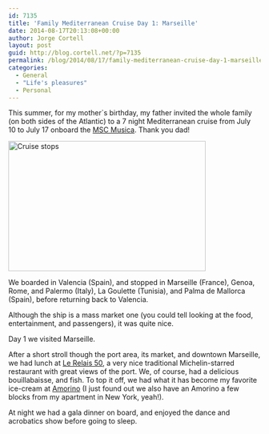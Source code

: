 ```yaml
---
id: 7135
title: 'Family Mediterranean Cruise Day 1: Marseille'
date: 2014-08-17T20:13:08+00:00
author: Jorge Cortell
layout: post
guid: http://blog.cortell.net/?p=7135
permalink: /blog/2014/08/17/family-mediterranean-cruise-day-1-marseille/
categories:
  - General
  - "Life's pleasures"
  - Personal
---
```

This summer, for my mother`s birthday, my father invited the whole family (on both sides of the Atlantic) to a 7 night Mediterranean cruise from July 10 to July 17 onboard the <a title="http://www.msccruisesusa.com/us_en/Ships/MSC-Musica.aspx" href="http://www.msccruisesusa.com/us_en/Ships/MSC-Musica.aspx" target="_blank">MSC Musica</a>. Thank you dad!

<img class="aligncenter" src="http://www.msccruisesusa.com/images/msc/iti/itin/YPHQ.jpg" alt="Cruise stops" width="394" height="260" />

We boarded in Valencia (Spain), and stopped in Marseille (France), Genoa, Rome, and Palermo (Italy), La Goulette (Tunisia), and Palma de Mallorca (Spain), before returning back to Valencia.

Although the ship is a mass market one (you could tell looking at the food, entertainment, and passengers), it was quite nice.

Day 1 we visited Marseille.

After a short stroll though the port area, its market, and downtown Marseille, we had lunch at <a title="http://www.hotel-residence-marseille.com/en/about-the-restaurant.html" href="http://www.hotel-residence-marseille.com/en/about-the-restaurant.html" target="_blank">Le Relais 50</a>, a very nice traditional Michelin-starred restaurant with great views of the port. We, of course, had a delicious bouillabaisse, and fish. To top it off, we had what it has become my favorite ice-cream at <a title="http://www.amorino.com/us/newsletter/page-shop/Marseille+-+Vieux+Port" href="http://www.amorino.com/us/newsletter/page-shop/Marseille+-+Vieux+Port" target="_blank">Amorino</a> (I just found out we also have an Amorino a few blocks from my apartment in New York, yeah!).

At night we had a gala dinner on board, and enjoyed the dance and acrobatics show before going to sleep.